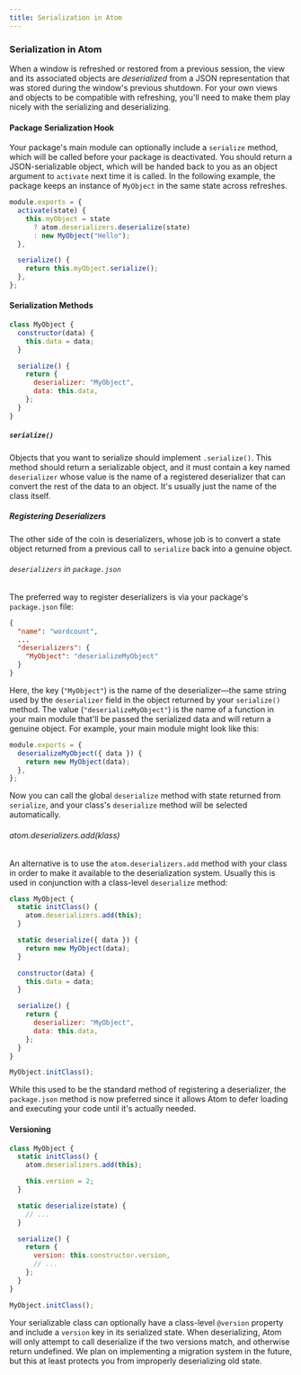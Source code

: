 ```yaml
---
title: Serialization in Atom
---
```


### Serialization in Atom

When a window is refreshed or restored from a previous session, the view and its associated objects are _deserialized_ from a JSON representation that was stored during the window's previous shutdown. For your own views and objects to be compatible with refreshing, you'll need to make them play nicely with the serializing and deserializing.

#### Package Serialization Hook

Your package's main module can optionally include a `serialize` method, which will be called before your package is deactivated. You should return a JSON-serializable object, which will be handed back to you as an object argument to `activate` next time it is called. In the following example, the package keeps an instance of `MyObject` in the same state across refreshes.

```javascript
module.exports = {
  activate(state) {
    this.myObject = state
      ? atom.deserializers.deserialize(state)
      : new MyObject("Hello");
  },

  serialize() {
    return this.myObject.serialize();
  },
};
```

#### Serialization Methods

```javascript
class MyObject {
  constructor(data) {
    this.data = data;
  }

  serialize() {
    return {
      deserializer: "MyObject",
      data: this.data,
    };
  }
}
```

##### `serialize()`

Objects that you want to serialize should implement `.serialize()`. This method should return a serializable object, and it must contain a key named `deserializer` whose value is the name of a registered deserializer that can convert the rest of the data to an object. It's usually just the name of the class itself.

##### Registering Deserializers

The other side of the coin is deserializers, whose job is to convert a state object returned from a previous call to `serialize` back into a genuine object.

###### `deserializers` in `package.json`

The preferred way to register deserializers is via your package's `package.json` file:

```json
{
  "name": "wordcount",
  ...
  "deserializers": {
    "MyObject": "deserializeMyObject"
  }
}
```

Here, the key (`"MyObject"`) is the name of the deserializer—the same string used by the `deserializer` field in the object returned by your `serialize()` method. The value (`"deserializeMyObject"`) is the name of a function in your main module that'll be passed the serialized data and will return a genuine object. For example, your main module might look like this:

```javascript
module.exports = {
  deserializeMyObject({ data }) {
    return new MyObject(data);
  },
};
```

Now you can call the global `deserialize` method with state returned from `serialize`, and your class's `deserialize` method will be selected automatically.

###### atom.deserializers.add(klass)

An alternative is to use the `atom.deserializers.add` method with your class in order to make it available to the deserialization system. Usually this is used in conjunction with a class-level `deserialize` method:

```javascript
class MyObject {
  static initClass() {
    atom.deserializers.add(this);
  }

  static deserialize({ data }) {
    return new MyObject(data);
  }

  constructor(data) {
    this.data = data;
  }

  serialize() {
    return {
      deserializer: "MyObject",
      data: this.data,
    };
  }
}

MyObject.initClass();
```

While this used to be the standard method of registering a deserializer, the `package.json` method is now preferred since it allows Atom to defer loading and executing your code until it's actually needed.

#### Versioning

```javascript
class MyObject {
  static initClass() {
    atom.deserializers.add(this);

    this.version = 2;
  }

  static deserialize(state) {
    // ...
  }

  serialize() {
    return {
      version: this.constructor.version,
      // ...
    };
  }
}

MyObject.initClass();
```

Your serializable class can optionally have a class-level `@version` property and include a `version` key in its serialized state. When deserializing, Atom will only attempt to call deserialize if the two versions match, and otherwise return undefined. We plan on implementing a migration system in the future, but this at least protects you from improperly deserializing old state.
